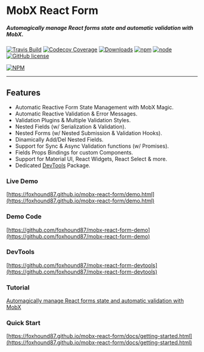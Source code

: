 # MobX React Form

##### Automagically manage React forms state and automatic validation with MobX.

[![Travis Build](https://img.shields.io/travis/foxhound87/mobx-react-form/master.svg)](https://travis-ci.org/foxhound87/mobx-react-form)
[![Codecov Coverage](https://img.shields.io/codecov/c/github/foxhound87/mobx-react-form/master.svg)](https://codecov.io/gh/foxhound87/mobx-react-form)
[![Downloads](https://img.shields.io/npm/dt/mobx-react-form.svg)]()
[![npm](https://img.shields.io/npm/v/mobx-react-form.svg)]()
[![node](https://img.shields.io/node/v/mobx-react-form.svg)]()
[![GitHub license](https://img.shields.io/github/license/foxhound87/mobx-react-form.svg)]()

[![NPM](https://nodei.co/npm/mobx-react-form.png?downloads=true&downloadRank=true&stars=true)](https://nodei.co/npm/mobx-react-form/)

---

## Features

- Automatic Reactive Form State Management with MobX Magic.
- Automatic Reactive Validation & Error Messages.
- Validation Plugins & Multiple Validation Styles.
- Nested Fields (w/ Serialization & Validation).
- Nested Forms (w/ Nested Submission & Validation Hooks).
- Dinamically Add/Del Nested Fields.
- Support for Sync & Async Validation functions (w/ Promises).
- Fields Props Bindings for custom Components.
- Support for Material UI, React Widgets, React Select & more.
- Dedicated [DevTools](https://github.com/foxhound87/mobx-react-form-devtools) Package.

### Live Demo

[https://foxhound87.github.io/mobx-react-form/demo.html](https://foxhound87.github.io/mobx-react-form/demo.html)

### Demo Code

[https://github.com/foxhound87/mobx-react-form-demo](https://github.com/foxhound87/mobx-react-form-demo)

### DevTools

[https://github.com/foxhound87/mobx-react-form-devtools](https://github.com/foxhound87/mobx-react-form-devtools)


### Tutorial

[Automagically manage React forms state and automatic validation with MobX](https://medium.com/@foxhound87/automagically-manage-react-forms-state-with-mobx-and-automatic-validation-2b00a32b9769)

### Quick Start

[https://foxhound87.github.io/mobx-react-form/docs/getting-started.html](https://foxhound87.github.io/mobx-react-form/docs/getting-started.html)

